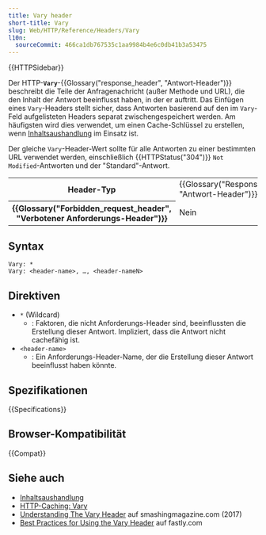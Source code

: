 ```yaml
---
title: Vary header
short-title: Vary
slug: Web/HTTP/Reference/Headers/Vary
l10n:
  sourceCommit: 466ca1db767535c1aa9984b4e6c0db41b3a53475
---
```


{{HTTPSidebar}}

Der HTTP-**`Vary`**-{{Glossary("response_header", "Antwort-Header")}} beschreibt die Teile der Anfragenachricht (außer Methode und URL), die den Inhalt der Antwort beeinflusst haben, in der er auftritt.
Das Einfügen eines `Vary`-Headers stellt sicher, dass Antworten basierend auf den im `Vary`-Feld aufgelisteten Headers separat zwischengespeichert werden.
Am häufigsten wird dies verwendet, um einen Cache-Schlüssel zu erstellen, wenn [Inhaltsaushandlung](/de/docs/Web/HTTP/Guides/Content_negotiation) im Einsatz ist.

Der gleiche `Vary`-Header-Wert sollte für alle Antworten zu einer bestimmten URL verwendet werden, einschließlich {{HTTPStatus("304")}} `Not Modified`-Antworten und der "Standard"-Antwort.

<table class="properties">
  <tbody>
    <tr>
      <th scope="row">Header-Typ</th>
      <td>{{Glossary("Response_header", "Antwort-Header")}}</td>
    </tr>
    <tr>
      <th scope="row">{{Glossary("Forbidden_request_header", "Verbotener Anforderungs-Header")}}</th>
      <td>Nein</td>
    </tr>
  </tbody>
</table>

## Syntax

```http
Vary: *
Vary: <header-name>, …, <header-nameN>
```

## Direktiven

- `*` (Wildcard)
  - : Faktoren, die nicht Anforderungs-Header sind, beeinflussten die Erstellung dieser Antwort. Impliziert, dass die Antwort nicht cachefähig ist.
- `<header-name>`
  - : Ein Anforderungs-Header-Name, der die Erstellung dieser Antwort beeinflusst haben könnte.

## Spezifikationen

{{Specifications}}

## Browser-Kompatibilität

{{Compat}}

## Siehe auch

- [Inhaltsaushandlung](/de/docs/Web/HTTP/Guides/Content_negotiation)
- [HTTP-Caching: Vary](/de/docs/Web/HTTP/Guides/Caching#vary)
- [Understanding The Vary Header](https://www.smashingmagazine.com/2017/11/understanding-vary-header/) auf smashingmagazine.com (2017)
- [Best Practices for Using the Vary Header](https://www.fastly.com/blog/best-practices-using-vary-header) auf fastly.com
